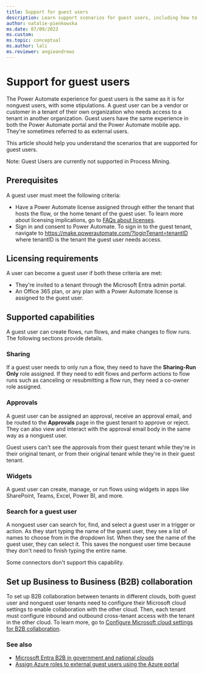 ```yaml
---
title: Support for guest users
description: Learn support scenarios for guest users, including how to create, share, and approve flows.
author: natalie-pienkowska
ms.date: 07/09/2023
ms.custom: 
ms.topic: conceptual
ms.author: lali
ms.reviewer: angieandrews
---
```


# Support for guest users

The Power Automate experience for guest users is the same as it is for nonguest users, with some stipulations. A guest user can be a vendor or customer in a tenant of their own organization who needs access to a tenant in another organization. Guest users have the same experience in both the Power Automate portal and the Power Automate mobile app. They're sometimes referred to as external users.

This article should help you understand the scenarios that are supported for guest users.

Note: Guest Users are currently not supported in Process Mining.

## Prerequisites

A guest user must meet the following criteria:

- Have a Power Automate license assigned through either the tenant that hosts the flow, or the home tenant of the guest user. To learn more about licensing implications, go to [FAQs about licenses](/power-platform/admin/power-automate-licensing/faqs#do-guest-users-not-from-your-tenant-need-a-license-to-use-power-automate).  
- Sign in and consent to Power Automate. To sign in to the guest tenant, navigate to https://make.powerautomate.com/?loginTenant=tenantID where tenantID is the tenant the guest user needs access.

## Licensing requirements

A user can become a guest user if both these criteria are met:

- They're invited to a tenant through the Microsoft Entra admin portal.
- An Office 365 plan, or any plan with a Power Automate license is assigned to the guest user.

## Supported capabilities

A guest user can create flows, run flows, and make changes to flow runs. The following sections provide details.

### Sharing

If a guest user needs to only run a flow, they need to have the **Sharing-Run Only** role assigned. If they need to edit flows and perform actions to flow runs such as canceling or resubmitting a flow run, they need a co-owner role assigned.

### Approvals

A guest user can be assigned an approval, receive an approval email, and be routed to the **Approvals** page in the guest tenant to approve or reject. They can also view and interact with the approval email body in the same way as a nonguest user.

Guest users can't see the approvals from their guest tenant while they're in their original tenant, or from their original tenant while they're in their guest tenant.  

### Widgets

A guest user can create, manage, or run flows using widgets in apps like SharePoint, Teams, Excel, Power BI, and more.

### Search for a guest user

A nonguest user can search for, find, and select a guest user in a trigger or action. As they start typing the name of the guest user, they see a list of names to choose from in the dropdown list. When they see the name of the guest user, they can select it. This saves the nonguest user time because they don't need to finish typing the entire name.

Some connectors don't support this capability.

## Set up Business to Business (B2B) collaboration

To set up B2B collaboration between tenants in different clouds, both guest user and nonguest user tenants need to configure their Microsoft cloud settings to enable collaboration with the other cloud. Then, each tenant must configure inbound and outbound cross-tenant access with the tenant in the other cloud. To learn more, go to [Configure Microsoft cloud settings for B2B collaboration](/azure/active-directory/external-identities/cross-cloud-settings).

### See also

- [Microsoft Entra B2B in government and national clouds](/azure/active-directory/external-identities/b2b-government-national-clouds)
- [Assign Azure roles to external guest users using the Azure portal](/azure/role-based-access-control/role-assignments-external-users)
